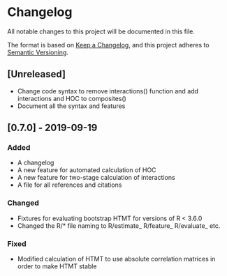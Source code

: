 # Changelog
All notable changes to this project will be documented in this file.

The format is based on [Keep a Changelog](https://keepachangelog.com/en/1.0.0/),
and this project adheres to [Semantic Versioning](https://semver.org/spec/v2.0.0.html).

## [Unreleased]
- Change code syntax to remove interactions() function and add interactions and HOC to composites()
- Document all the syntax and features

## [0.7.0] - 2019-09-19
### Added
- A changelog
- A new feature for automated calculation of HOC
- A new feature for two-stage calculation of interactions
- A file for all references and citations

### Changed
- Fixtures for evaluating bootstrap HTMT for versions of R < 3.6.0
- Changed the R/* file naming to R/estimate_ R/feature_ R/evaluate_ etc.

### Fixed
- Modified calculation of HTMT to use absolute correlation matrices in order to make HTMT stable
